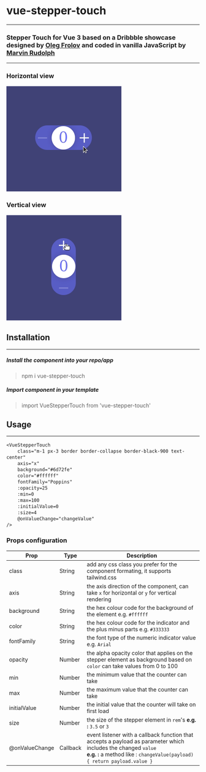 # vue-stepper-touch
***
### Stepper Touch for Vue 3 based on a Dribbble showcase designed by [Oleg Frolov](https://dribbble.com/shots/3368130-Stepper-Touch) and coded in vanilla JavaScript by [Marvin Rudolph](https://codepen.io/MarvinRudolph/pen/aQBpEg)

***
### Horizontal view
![Horizontal Stepper](./files/stepper-horizontal.gif)


### Vertical view
![Vertical Stepper](./files/stepper-vertical.gif)

## Installation
***
##### Install the component into your repo/app
> npm i vue-stepper-touch

##### Import component in your template
> import VueStepperTouch from 'vue-stepper-touch'

## Usage
***

```
<VueStepperTouch
    class="m-1 px-3 border border-collapse border-black-900 text-center"
    axis="x"
    background="#6d72fe"
    color="#ffffff"
    fontFamily="Poppins"
    :opacity=25
    :min=0
    :max=100
    :initialValue=0
    :size=4
    @onValueChange="changeValue"
/>
```
### Props configuration
| Prop           | Type      | Description |
| -----------    | --------- | ----------- |
| class          | String    | add any css class you prefer for the component formating, it supports tailwind.css                                       |
| axis           | String    | the axis direction of the component, can take `x` for horizontal or `y` for vertical rendering                           |
| background     | String    | the hex colour code for the background of the element e.g. `#ffffff`                                                     |
| color          | String    | the hex colour code for the indicator and the plus minus parts e.g. `#333333`                                            |
| fontFamily     | String    | the font type of the numeric indicator value e.g. `Arial`                                                                |
| opacity        | Number    | the alpha opacity color that applies on the stepper element as background based on `color` can take values from 0 to 100 |
| min            | Number    | the minimum value that the counter can take                                                                              |
| max            | Number    | the maximum value that the counter can take                                                                              |
| initialValue   | Number    | the initial value that the counter will take on first load                                                               |
| size           | Number    | the size of the stepper element in `rem`'s <strong>e.g. :</strong> `3.5` or `3`                                                              |
| @onValueChange | Callback  | event listener with a callback function that accepts a payload as parameter which includes the changed `value` <br /> <strong>e.g. :</strong> a method like : ``changeValue(payload) { return payload.value }``|